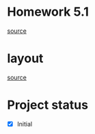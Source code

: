 # Homework 5.1

[source](https://skyengpublic.notion.site/5-1-React-9b0556fc915e4dc89920888413480312)

# layout

[source](https://www.figma.com/file/vtZMS4fs4iZvgl29PONhKb/%D0%A0%D0%B0%D0%B7%D1%80%D0%B0%D0%B1%D0%BE%D1%82%D0%BA%D0%B0-%D0%BC%D1%83%D0%B7%D1%8B%D0%BA%D0%B0%D0%BB%D1%8C%D0%BD%D0%BE%D0%B3%D0%BE-%D1%81%D0%B5%D1%80%D0%B2%D0%B8%D1%81%D0%B0-(Community))

# Project status

-   [x] Initial
